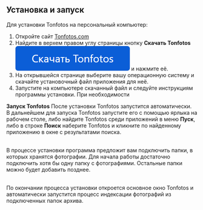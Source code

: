 ## Установка и запуск

Для установки Tonfotos на персональный компьютер:
1. Откройте сайт [Tonfotos.com](https://tonfotos.com/)
2. Найдите в верхем правом углу страницы кнопку **Скачать Tonfotos** ![Скачать Tonfotos](../../assets/ru/download.png) и нажмите её.
3. На открывшейся странице выберите вашу операционную систему и скачайте установочный файл приложения для неё.
4. Запустите на компьютере скачанный файл и следуйте инструкциям программы установки. При необходимости 

**Запуск Tonfotos**
После установки Tonfotos запустится автоматически. 
<br>В дальнейшем для запуска Tonfotos запустите его с помощью ярлыка на рабочем столе, либо найдите Tonfotos среди приложений в меню **Пуск**, либо в строке **Поиск** наберите Tonfotos и кликните по найденному приложению в окне с результатами поиска.   

<br>В процессе установки программа предложит вам подключить папки, в которых хранятся фотографии. Для начала работы достаточно подключить хотя бы одну папку с фотографиями. Остальные папки можно будет добавить позднее.

<br>По окончании процесса установки откроется основное окно Tonfotos и автоматически запустится процесс индексации фотографий из подключенных папок архива. 
